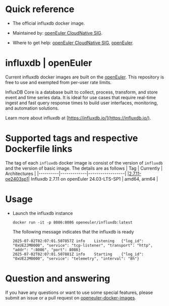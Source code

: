 # Quick reference

- The official influxdb docker image.

- Maintained by: [openEuler CloudNative SIG](https://gitee.com/openeuler/cloudnative).

- Where to get help: [openEuler CloudNative SIG](https://gitee.com/openeuler/cloudnative), [openEuler](https://gitee.com/openeuler/community).

# influxdb | openEuler
Current influxdb docker images are built on the [openEuler](https://repo.openeuler.org/). This repository is free to use and exempted from per-user rate limits.

InfluxDB Core is a database built to collect, process, transform, and store event and time series data. It is ideal for use cases that require real-time ingest and fast query response times to build user interfaces, monitoring, and automation solutions.

Learn more about influxdb at [https://influxdb.io/](https://influxdb.io/).

# Supported tags and respective Dockerfile links
The tag of each `influxdb` docker image is consist of the version of `influxdb` and the version of basic image. The details are as follows
|    Tag   |  Currently  |   Architectures  |
|----------|-------------|------------------|
|[2.7.11-oe2403sp1](https://gitee.com/openeuler/openeuler-docker-images/blob/master/Database/influxdb/2.7.11/24.03-lts-sp1/Dockerfile)| Influxdb 2.7.11 on openEuler 24.03-LTS-SP1 | amd64, arm64 |

# Usage

- Launch the influxdb instance

	```
	docker run -it -p 8086:8086 openeuler/influxdb:latest
	```
	The following message indicates that the influxdb is ready
	```
	2025-07-02T02:07:01.507857Z	info	Listening	{"log_id": "0xUE2JM0000", "service": "tcp-listener", "transport": "http", "addr": ":8086", "port": 8086}
	2025-07-02T02:07:01.507881Z	info	Starting	{"log_id": "0xUE2JM0000", "service": "telemetry", "interval": "8h"}
	```

# Question and answering
If you have any questions or want to use some special features, please submit an issue or a pull request on [openeuler-docker-images](https://gitee.com/openeuler/openeuler-docker-images).
